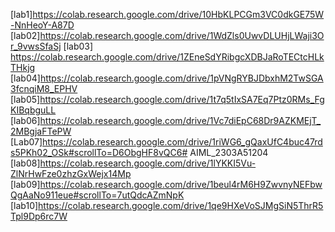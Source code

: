 [lab1]https://colab.research.google.com/drive/10HbKLPCGm3VC0dkGE75W-NnHeoY-A87D
[lab02]https://colab.research.google.com/drive/1WdZls0UwvDLUHjLWaji3Or_9vwsSfaSj
[lab03] https://colab.research.google.com/drive/1ZEneSdYRibgcXDBJaRoTECtcHLkTHkjg
[lab04]https://colab.research.google.com/drive/1pVNgRYBJDbxhM2TwSGA3fcnqiM8_EPHV
[lab05]https://colab.research.google.com/drive/1t7q5tIxSA7Eq7Ptz0RMs_FgKIBqbguLL
[lab06]https://colab.research.google.com/drive/1Vc7diEpC68Dr9AZKMEjT_2MBgjaFTePW
[Lab07]https://colab.research.google.com/drive/1riWG6_gQaxUfC4buc47rds5PKh02_OSk#scrollTo=D6ObgHF8vQC6# AIML_2303A51204
[lab08]https://colab.research.google.com/drive/1lYKKI5Vu-ZlNrHwFze0zhzGxWejx14Mp
[lab09]https://colab.research.google.com/drive/1beul4rM6H9ZwvnyNEFbwQgAaNo911eue#scrollTo=7utQdcAZmNpK
[lab10]https://colab.research.google.com/drive/1qe9HXeVoSJMgSiN5ThrR5Tpl9Dp6rc7W

